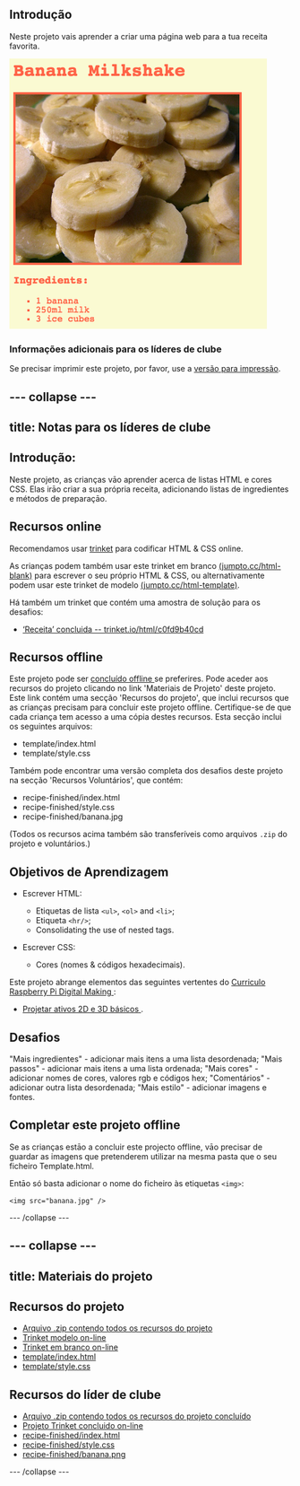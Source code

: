 ## Introdução

Neste projeto vais aprender a criar uma página web para a tua receita favorita.

![captura de ecrã](images/recipe-final.png)

### Informações adicionais para os líderes de clube

Se precisar imprimir este projeto, por favor, use a [versão para impressão](https://projects.raspberrypi.org/en/projects/recipe/print).

## \--- collapse \---

## title: Notas para os líderes de clube

## Introdução:

Neste projeto, as crianças vāo aprender acerca de listas HTML e cores CSS. Elas irāo criar a sua própria receita, adicionando listas de ingredientes e métodos de preparaçāo.

## Recursos online

Recomendamos usar [trinket](https://trinket.io/) para codificar HTML & CSS online.

As crianças podem também usar este trinket em branco [(jumpto.cc/html-blank)](http://jumpto.cc/html-blank) para escrever o seu próprio HTML & CSS, ou alternativamente podem usar este trinket de modelo [(jumpto.cc/html-template)](http://jumpto.cc/html-template).

Há também um trinket que contém uma amostra de solução para os desafios:

+ [‘Receita’ concluida -- trinket.io/html/c0fd9b40cd](https://trinket.io/html/c0fd9b40cd)

## Recursos offline

Este projeto pode ser [ concluído offline ](https://www.codeclubprojects.org/en-GB/resources/webdev-working-offline/) se preferires. Pode aceder aos recursos do projeto clicando no link 'Materiais de Projeto' deste projeto. Este link contém uma secção 'Recursos do projeto', que inclui recursos que as crianças precisam para concluir este projeto offline. Certifique-se de que cada criança tem acesso a uma cópia destes recursos. Esta secção inclui os seguintes arquivos:

+ template/index.html
+ template/style.css

Também pode encontrar uma versão completa dos desafios deste projeto na secção 'Recursos Voluntários', que contém:

+ recipe-finished/index.html
+ recipe-finished/style.css
+ recipe-finished/banana.jpg

(Todos os recursos acima também são transferíveis como arquivos `.zip` do projeto e voluntários.)

## Objetivos de Aprendizagem

+ Escrever HTML:
    
    + Etiquetas de lista `<ul>`, `<ol>` and `<li>`;
    + Etiqueta `<hr/>`;
    + Consolidating the use of nested tags.

+ Escrever CSS:
    
    + Cores (nomes & códigos hexadecimais).

Este projeto abrange elementos das seguintes vertentes do [ Curriculo Raspberry Pi Digital Making ](http://rpf.io/curriculum):

+ [ Projetar ativos 2D e 3D básicos ](https://www.raspberrypi.org/curriculum/design/creator).

## Desafios

"Mais ingredientes" - adicionar mais itens a uma lista desordenada; "Mais passos" - adicionar mais itens a uma lista ordenada; "Mais cores" - adicionar nomes de cores, valores rgb e códigos hex; "Comentários" - adicionar outra lista desordenada; "Mais estilo" - adicionar imagens e fontes.

## Completar este projeto offline

Se as crianças estāo a concluir este projecto offline, vāo precisar de guardar as imagens que pretenderem utilizar na mesma pasta que o seu ficheiro Template.html.

Entāo só basta adicionar o nome do ficheiro às etiquetas `<img>`:

    <img src="banana.jpg" />
    

\--- /collapse \---

## \--- collapse \---

## title: Materiais do projeto

## Recursos do projeto

+ [Arquivo .zip contendo todos os recursos do projeto](resources/recipe-project-resources.zip)
+ [Trinket modelo on-line](http://jumpto.cc/trinket-template)
+ [Trinket em branco on-line](http://jumpto.cc/trinket-blank)
+ [template/index.html](resources/template-index.html)
+ [template/style.css](resources/template-style.css)

## Recursos do líder de clube

+ [Arquivo .zip contendo todos os recursos do projeto concluído](resources/recipe-volunteer-resources.zip)
+ [Projeto Trinket concluido on-line](https://trinket.io/html/c0fd9b40cd)
+ [recipe-finished/index.html](resources/recipe-finished-index.html)
+ [recipe-finished/style.css](resources/recipe-finished-style.css)
+ [recipe-finished/banana.png](resources/recipe-finished-banana.png)

\--- /collapse \---